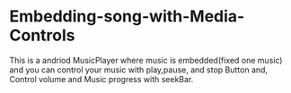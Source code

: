 # Embedding-song-with-Media-Controls
This is a andriod MusicPlayer where music is embedded(fixed one music) and you can control your music with play,pause, and stop Button and, Control volume and Music progress with seekBar.
